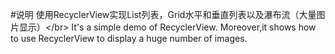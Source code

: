 #说明
使用RecyclerView实现List列表，Grid水平和垂直列表以及瀑布流（大量图片显示）\</br>
It's a simple demo of RecyclerView. Moreover,it shows how to use RecyclerView to display a huge number of images.
